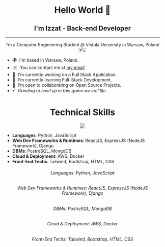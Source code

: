 <h1 align="center">Hello World 👋</h1>
<h2 align="center">I'm Izzat - Back-end Developer</h2>

------------------------

<p align="center">
I'm a Computer Engineering Student @ Vistula University in Warsaw, Poland 🇵🇱
  <br/>
</p>
  
* 🌍  I'm based in Warsaw, Poland.
* ✉️  You can contact me at [my email](mailto:izzatcodes@gmail.com)
* 🚀  I'm currently working on a Full Stack Application.
* 🧠  I'm currently learning Full-Stack Development.
* 🤝  I'm open to collaborating on Open Source Projects.
* ⚡  _Grinding to level up in this game we call life_.

<h1 align="center">Technical Skills</h1>

<p align="center">
  <a href="https://skillicons.dev">
    <img src="https://skillicons.dev/icons?i=py,js,react,nodejs,express,django,postgres,mongodb,aws,docker,tailwind,bootstrap,css,html" />
  </a>
</p>


  - **Languages**: Python, JavaScript
  - **Web Dev Frameworks & Runtimes**: ReactJS, ExpressJS (NodeJS Framework), Django
  - **DBMs**: PostreSQL, MongoDB
  - **Cloud & Deployment**: AWS, Docker
  - **Front-End Techs**: Tailwind, Bootstrap, HTML, CSS

<h6 align="center">Languages: Python, JavaScript</h6>
<h6 align="center">Web Dev Frameworks & Runtimes: ReactJS, ExpressJS (NodeJS Framework), Django</h6>
<h6 align="center">DBMs: PostreSQL, MongoDB</h6>
<h6 align="center">Cloud & Deployment: AWS, Docker</h6>
<h6 align="center">Front-End Techs: Tailwind, Bootstrap, HTML, CSS</h6>
